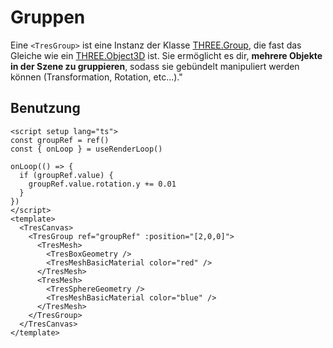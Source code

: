 # Gruppen

Eine `<TresGroup>` ist eine Instanz der Klasse [THREE.Group](https://threejs.org/docs/#api/en/objects/Group), die fast das Gleiche wie ein [THREE.Object3D](https://threejs.org/docs/#api/en/objects/Object3D) ist. Sie ermöglicht es dir, **mehrere Objekte in der Szene zu gruppieren**, sodass sie gebündelt manipuliert werden können (Transformation, Rotation, etc...)."

## Benutzung

```vue{13,22}
<script setup lang="ts">
const groupRef = ref()
const { onLoop } = useRenderLoop()

onLoop(() => {
  if (groupRef.value) {
    groupRef.value.rotation.y += 0.01
  }
})
</script>
<template>
  <TresCanvas>
    <TresGroup ref="groupRef" :position="[2,0,0]">
      <TresMesh>
        <TresBoxGeometry />
        <TresMeshBasicMaterial color="red" />
      </TresMesh>
      <TresMesh>
        <TresSphereGeometry />
        <TresMeshBasicMaterial color="blue" />
      </TresMesh>
    </TresGroup>
  </TresCanvas>
</template>
```
